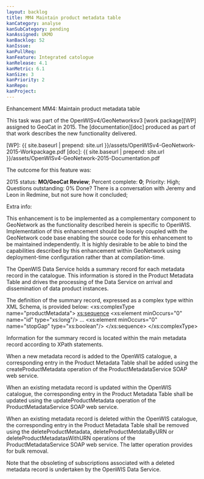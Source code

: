 ```yaml
---
layout: backlog
title: MM4 Maintain product metadata table
kanCategory: analyse
kanSubCategory: pending
kanAssigned: UKMO
kanBacklog: 52
kanIssue:
kanPullReq:
kanFeature: Integrated catologue
kanRelease: 4.1
kanMetric: 6.1
kanSize: 3
kanPriority: 2
kanRepo:
kanProject:
---
```

Enhancement MM4: Maintain product metadata table

This task was part of the OpenWISv4/GeoNetworksv3 [work package][WP] assigned to GeoCat in 2015.  The [documentation][doc] produced as part of that work describes the new functionality delivered.

[WP]: {{ site.baseurl | prepend: site.url }}/assets/OpenWISv4-GeoNetwork-2015-Workpackage.pdf
[doc]: {{ site.baseurl | prepend: site.url }}/assets/OpenWISv4-GeoNetwork-2015-Documentation.pdf

The outcome for this feature was:

2015 status: **MO/GeoCat Review**; Percent complete: **0**; Priority: High; Questions outstanding: 0% Done? There is a conversation with Jeremy and Leon in Redmine, but not sure how it concluded;

Extra info:

This enhancement is to be implemented as a complementary component to GeoNetwork as the functionality described herein is specific to OpenWIS. Implementation of this enhancement should be loosely coupled with the GeoNetwork code base enabling the source code for this enhancement to be maintained independently. It is highly desirable to be able to bind the capabilities described by this enhancement within GeoNetwork using deployment-time configuration rather than at compilation-time.

The OpenWIS Data Service holds a summary record for each metadata record in the catalogue. This information is stored in the Product Metadata Table and drives the processing of the Data Service on arrival and dissemination of data product instances.

The definition of the summary record, expressed as a complex type within XML Schema, is provided below:
<xs:complexType name="productMetadata">
<xs:sequence>
<xs:element minOccurs="0" name="id" type="xs:long"/>
...
<xs:element minOccurs="0" name="stopGap" type="xs:boolean"/>
</xs:sequence>
</xs:complexType>

Information for the summary record is located within the main metadata record according to XPath statements.

When a new metadata record is added to the OpenWIS catalogue, a corresponding entry in the Product Metadata Table shall be added using the createProductMetadata operation of the ProductMetadataService SOAP web service.

When an existing metadata record is updated within the OpenWIS catalogue, the corresponding entry in the Product Metadata Table shall be updated using the updateProductMetadata operation of the ProductMetadataService SOAP web service.

When an existing metadata record is deleted within the OpenWIS catalogue, the corresponding entry in the Product Metadata Table shall be removed using the deleteProductMetadata, deleteProductMetdataByURN or deleteProductMetadatasWithURN operations of the ProductMetadataService SOAP web service. The latter operation provides for bulk removal.

Note that the obsoleting of subscriptions associated with a deleted metadata record is undertaken by the OpenWIS Data Service.
